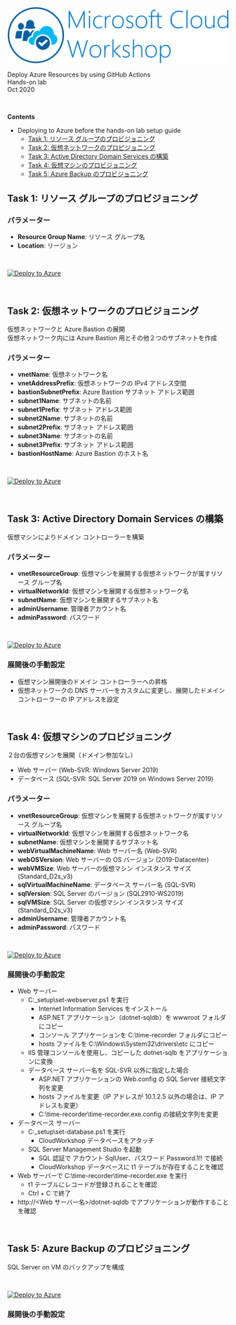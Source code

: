 ![Microsoft Cloud Workshop](images/ms-cloud-workshop.png)

Deploy Azure Resources by using GitHub Actions  
Hands-on lab  
Oct 2020

<br />

**Contents**
- Deploying to Azure before the hands-on lab setup guide
  - [Task 1: リソース グループのプロビジョニング](#task-1-リソース-グループのプロビジョニング)
  - [Task 2: 仮想ネットワークのプロビジョニング](#task-2-仮想ネットワークのプロビジョニング)
  - [Task 3: Active Directory Domain Services の構築](#task-3-active-directory-domain-services-の構築)
  - [Task 4: 仮想マシンのプロビジョニング](#task-4-仮想マシンのプロビジョニング)
  - [Task 5: Azure Backup のプロビジョニング](#task-5-azure-backup-のプロビジョニング)

## Task 1: リソース グループのプロビジョニング

### パラメーター
- **Resource Group Name**: リソース グループ名
- **Location**: リージョン

<br />

[![Deploy to Azure](https://aka.ms/deploytoazurebutton)](https://portal.azure.com/#create/Microsoft.Template/uri/https%3A%2F%2Fraw.githubusercontent.com%2Fhiroyay-ms%2FDeploying-to-Azure-for-CSA%2Fmain%2FHands-on-Lab%2Ftemplates%2Fdeploy-resource-group.json)

<br />

## Task 2: 仮想ネットワークのプロビジョニング
仮想ネットワークと Azure Bastion の展開  
仮想ネットワーク内には Azure Bastion 用とその他２つのサブネットを作成  

### パラメーター
- **vnetName**: 仮想ネットワーク名
- **vnetAddressPrefix**: 仮想ネットワークの IPv4 アドレス空間
- **bastionSubnetPrefix**: Azure Bastion サブネット アドレス範囲
- **subnet1Name**: サブネットの名前
- **subnet1Prefix**: サブネット アドレス範囲
- **subnet2Name**: サブネットの名前
- **subnet2Prefix**: サブネット アドレス範囲
- **subnet3Name**: サブネットの名前
- **subnet3Prefix**: サブネット アドレス範囲
- **bastionHostName**: Azure Bastion のホスト名

<br />

[![Deploy to Azure](https://aka.ms/deploytoazurebutton)](https://portal.azure.com/#create/Microsoft.Template/uri/https%3A%2F%2Fraw.githubusercontent.com%2Fhiroyay-ms%2FDeploying-to-Azure-for-CSA%2Fmain%2FHands-on-Lab%2Ftemplates%2Fdeploy-vnet-three-subnets-with-bastion.json)

<br />

## Task 3: Active Directory Domain Services の構築
仮想マシンによりドメイン コントローラーを構築

### パラメーター
- **vnetResourceGroup**: 仮想マシンを展開する仮想ネットワークが属すリソース グループ名
- **virtualNetworkId**: 仮想マシンを展開する仮想ネットワーク名
- **subnetName**: 仮想マシンを展開するサブネット名
- **adminUsername**: 管理者アカウント名
- **adminPassword**: パスワード

<br />

[![Deploy to Azure](https://aka.ms/deploytoazurebutton)](https://portal.azure.com/#create/Microsoft.Template/uri/https%3A%2F%2Fraw.githubusercontent.com%2Fhiroyay-ms%2FDeploying-to-Azure-for-CSA%2Fmain%2FHands-on-Lab%2Ftemplates%2Fdeploy-vm-as-domain-controller.json)

### 展開後の手動設定
- 仮想マシン展開後のドメイン コントローラーへの昇格
- 仮想ネットワークの DNS サーバーをカスタムに変更し、展開したドメイン コントローラーの IP アドレスを設定

<br />

## Task 4: 仮想マシンのプロビジョニング
２台の仮想マシンを展開（ドメイン参加なし）  
- Web サーバー (Web-SVR: Windows Server 2019)
- データベース (SQL-SVR: SQL Server 2019 on Windows Server 2019)

### パラメーター
- **vnetResourceGroup**: 仮想マシンを展開する仮想ネットワークが属すリソース グループ名
- **virtualNetworkId**: 仮想マシンを展開する仮想ネットワーク名
- **subnetName**: 仮想マシンを展開するサブネット名
- **webVirtualMachineName**: Web サーバー名 (Web-SVR)
- **webOSVersion**: Web サーバーの OS バージョン (2019-Datacenter)
- **webVMSize**: Web サーバーの仮想マシン インスタンス サイズ (Standard_D2s_v3)
- **sqlVirtualMachineName**: データベース サーバー名 (SQL-SVR)
- **sqlVersion**: SQL Server のバージョン (SQL2910-WS2019)
- **sqlVMSize**: SQL Server の仮想マシン インスタンス サイズ (Standard_D2s_v3)
- **adminUsername**: 管理者アカウント名
- **adminPassword**: パスワード

<br />

[![Deploy to Azure](https://aka.ms/deploytoazurebutton)](https://portal.azure.com/#create/Microsoft.Template/uri/https%3A%2F%2Fraw.githubusercontent.com%2Fhiroyay-ms%2FDeploying-to-Azure-for-CSA%2main%2FHands-on-Lab%2Ftemplates%2Fdeploy-vm-web-and-sql.json)


### 展開後の手動設定
- Web サーバー
  - C:\_setup\set-webserver.ps1 を実行
    - Internet Information Services をインストール
    - ASP.NET アプリケーション（dotnet-sqldb）を wwwroot フォルダにコピー
    - コンソール アプリケーションを C:\time-recorder フォルダにコピー
    - hosts ファイルを C:\Windows\System32\drivers\etc にコピー
  - IIS 管理コンソールを使用し、コピーした dotnet-sqlb をアプリケーションに変換
  - データベース サーバー名を SQL-SVR 以外に指定した場合
    - ASP.NET アプリケーションの Web.config の SQL Server 接続文字列を変更
    - hosts ファイルを変更（IP アドレスが 10.1.2.5 以外の場合は、IP アドレスも変更）
    - C:\time-recorder\time-recorder.exe.config の接続文字列を変更
- データベース サーバー
  - C:\_setup\set-database.ps1 を実行
    - CloudWorkshop データベースをアタッチ
  - SQL Server Management Studio を起動
    - SQL 認証で アカウント SqlUser、パスワード Password.1!! で接続
    - CloudWorkshop データベースに t1 テーブルが存在することを確認
- Web サーバーで C:\time-recorder\time-recorder.exe を実行
  - t1 テーブルにレコードが登録されることを確認
  - Ctrl + C で終了
- http://<Web サーバー名>/dotnet-sqldb でアプリケーションが動作することを確認

<br />

## Task 5: Azure Backup のプロビジョニング
SQL Server on VM のバックアップを構成

<br />

[![Deploy to Azure](https://aka.ms/deploytoazurebutton)](https://portal.azure.com/#create/Microsoft.Template/uri/https%3A%2F%2Fraw.githubusercontent.com%2Fhiroyay-ms%2FDeploying-to-Azure-for-CSA%2Fhiroyay%2FHands-on-Lab%2Ftemplates%2Fdeploy-recovery-services-sql.json)

### 展開後の手動設定